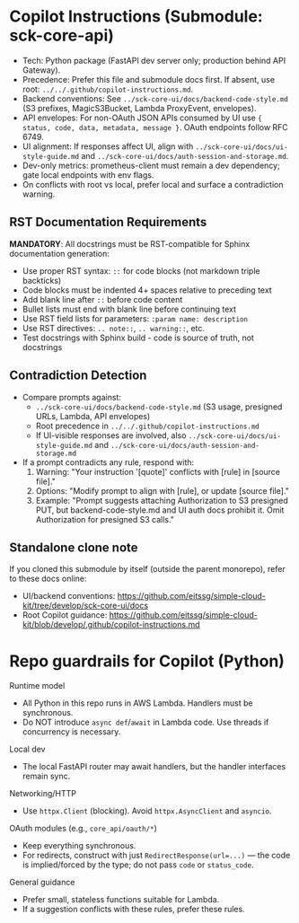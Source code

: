 # Copilot Instructions (Submodule: sck-core-api)

- Tech: Python package (FastAPI dev server only; production behind API Gateway).
- Precedence: Prefer this file and submodule docs first. If absent, use root: `../../.github/copilot-instructions.md`.
- Backend conventions: See `../sck-core-ui/docs/backend-code-style.md` (S3 prefixes, MagicS3Bucket, Lambda ProxyEvent, envelopes).
- API envelopes: For non-OAuth JSON APIs consumed by UI use `{ status, code, data, metadata, message }`. OAuth endpoints follow RFC 6749.
- UI alignment: If responses affect UI, align with `../sck-core-ui/docs/ui-style-guide.md` and `../sck-core-ui/docs/auth-session-and-storage.md`.
- Dev-only metrics: prometheus-client must remain a dev dependency; gate local endpoints with env flags.
- On conflicts with root vs local, prefer local and surface a contradiction warning.

## RST Documentation Requirements
**MANDATORY**: All docstrings must be RST-compatible for Sphinx documentation generation:
- Use proper RST syntax: `::` for code blocks (not markdown triple backticks)
- Code blocks must be indented 4+ spaces relative to preceding text
- Add blank line after `::` before code content
- Bullet lists must end with blank line before continuing text
- Use RST field lists for parameters: `:param name: description`
- Use RST directives: `.. note::`, `.. warning::`, etc.
- Test docstrings with Sphinx build - code is source of truth, not docstrings

## Contradiction Detection
- Compare prompts against:
  - `../sck-core-ui/docs/backend-code-style.md` (S3 usage, presigned URLs, Lambda, API envelopes)
  - Root precedence in `../../.github/copilot-instructions.md`
  - If UI-visible responses are involved, also `../sck-core-ui/docs/ui-style-guide.md` and `../sck-core-ui/docs/auth-session-and-storage.md`
- If a prompt contradicts any rule, respond with:
  1. Warning: "Your instruction '[quote]' conflicts with [rule] in [source file]."
  2. Options: "Modify prompt to align with [rule], or update [source file]."
  3. Example: "Prompt suggests attaching Authorization to S3 presigned PUT, but backend-code-style.md and UI auth docs prohibit it. Omit Authorization for presigned S3 calls."

## Standalone clone note
If you cloned this submodule by itself (outside the parent monorepo), refer to these docs online:
- UI/backend conventions: https://github.com/eitssg/simple-cloud-kit/tree/develop/sck-core-ui/docs
- Root Copilot guidance: https://github.com/eitssg/simple-cloud-kit/blob/develop/.github/copilot-instructions.md



# Repo guardrails for Copilot (Python)

Runtime model
- All Python in this repo runs in AWS Lambda. Handlers must be synchronous.
- Do NOT introduce `async def`/`await` in Lambda code. Use threads if concurrency is necessary.

Local dev
- The local FastAPI router may await handlers, but the handler interfaces remain sync.

Networking/HTTP
- Use `httpx.Client` (blocking). Avoid `httpx.AsyncClient` and `asyncio`.

OAuth modules (e.g., `core_api/oauth/*`)
- Keep everything synchronous.
- For redirects, construct with just `RedirectResponse(url=...)` — the code is implied/forced by the type; do not pass `code` or `status_code`.

General guidance
- Prefer small, stateless functions suitable for Lambda.
- If a suggestion conflicts with these rules, prefer these rules.
